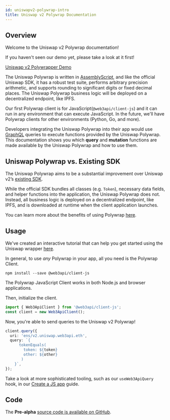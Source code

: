 ```yaml
---
id: uniswapv2-polywrap-intro
title: Uniswap v2 Polywrap Documentation
---
```


## Overview

Welcome to the Uniswap v2 Polywrap documentation!

If you haven't seen our demo yet, please take a look at it first!

[Uniswap v2 Polywrapper Demo](https://demo.uniswapv2.polywrap.io/#/swap)

The Uniswap Polywrap is written in [AssemblyScript](https://www.assemblyscript.org/), and like the official Uniswap SDK, it has a robust test suite, performs arbitrary precision arithmetic, and supports rounding to significant digits or fixed decimal places. The Uniswap Polywrap business logic will be deployed on a decentralized endpoint, like IPFS.

Our first Polywrap client is for JavaScript(`@web3api/client-js`) and it can run in any environment that can execute JavaScript. In the future, we'll have Polywrap clients for other environments (Python, Go, and more).

Developers integrating the Uniswap Polywrap into their app would use [GraphQL](https://graphql.org/) queries to execute functions provided by the Uniswap Polywrap. This documentation shows you which **query** and **mutation** functions are made available by the Uniswap Polywrap and how to use them.

## Uniswap Polywrap vs. Existing SDK

The Uniswap Polywrap aims to be a substantial improvement over Uniswap v2’s [existing SDK](https://uniswap.org/docs/v2/SDK/getting-started/).

While the official SDK bundles all classes (e.g. `Token`), necessary data fields, and helper functions into the application, the Uniswap Polywrap does not. Instead, all business logic is deployed on a decentralized endpoint, like IPFS, and is downloaded at runtime when the client application launches.

You can learn more about the benefits of using Polywrap [here](/).

## Usage

We've created an interactive tutorial that can help you get started using the Uniswap wrapper [here](https://github.com/polywrap/uni-workshop).

In general, to use _any_ Polywrap in your app, all you need is the Polywrap Client.

```
npm install --save @web3api/client-js
```

The Polywrap JavaScript Client works in both Node.js and browser applications.

Then, initialize the client.

```typescript
import { Web3ApiClient } from '@web3api/client-js';
const client = new Web3ApiClient();
```

Now, you're able to send queries to the Uniswap v2 Polywrap!

```typescript
client.query({
  uri: 'ens/v2.uniswap.web3api.eth',
  query: `{
      tokenEquals(
        token: ${token}
        other: ${other}
       )
 	}`,
});
```

Take a look at more sophisticated tooling, such as our `useWeb3ApiQuery` hook, in our [Create a JS app](/guides/create-js-app/install-client) guide.

## Code

The **Pre-alpha** [source code is available on GitHub](https://github.com/polywrap/monorepo/tree/prealpha/packages/apis/uniswapv2).

